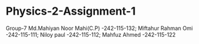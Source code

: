 # Physics-2-Assignment-1
Group-7
Md.Mahiyan Noor Mahi(C.P)  -242-115-132;
Miftahur Rahman Omi        -242-115-111;
Niloy paul                 -242-115-112;
Mahfuz Ahmed               -242-115-122
